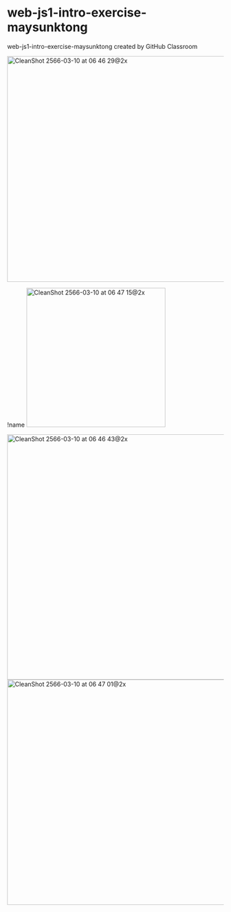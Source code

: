 # web-js1-intro-exercise-maysunktong
web-js1-intro-exercise-maysunktong created by GitHub Classroom

<img width="524" alt="CleanShot 2566-03-10 at 06 46 29@2x" src="https://user-images.githubusercontent.com/56375291/224233741-f0f3407d-b914-4b55-82c1-f6bfa0740894.png">

!name
<img width="323" alt="CleanShot 2566-03-10 at 06 47 15@2x" src="https://user-images.githubusercontent.com/56375291/224233869-4c48eb56-75f0-420e-8de7-2e596f1b13ac.png">

<img width="569" alt="CleanShot 2566-03-10 at 06 46 43@2x" src="https://user-images.githubusercontent.com/56375291/224233769-069f66ce-290a-485a-a7b0-4af8e07ca1c4.png">

<img width="523" alt="CleanShot 2566-03-10 at 06 47 01@2x" src="https://user-images.githubusercontent.com/56375291/224233795-7c38422c-b4c0-4476-ae51-2bacba93d521.png">
